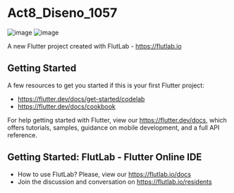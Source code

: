 # Act8_Diseno_1057
![image](https://github.com/user-attachments/assets/d4e0433e-1f77-4b91-8bd1-197f108ee87d)
![image](https://github.com/user-attachments/assets/9fa70cbf-2b56-4616-8a71-7a89dba2c6f4)


A new Flutter project created with FlutLab - https://flutlab.io

## Getting Started

A few resources to get you started if this is your first Flutter project:

- https://flutter.dev/docs/get-started/codelab
- https://flutter.dev/docs/cookbook

For help getting started with Flutter, view our
https://flutter.dev/docs, which offers tutorials,
samples, guidance on mobile development, and a full API reference.

## Getting Started: FlutLab - Flutter Online IDE

- How to use FlutLab? Please, view our https://flutlab.io/docs
- Join the discussion and conversation on https://flutlab.io/residents

